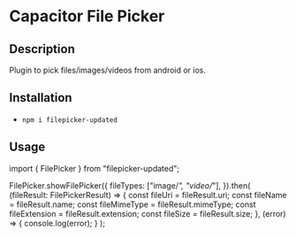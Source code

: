 # Capacitor File Picker

## Description

Plugin to pick files/images/videos from android or ios.

## Installation

- `npm i filepicker-updated`
## Usage

import { FilePicker } from "filepicker-updated"; 

FilePicker.showFilePicker({
  fileTypes: ["image/*", "video/*"],
}).then(
  (fileResult: FilePickerResult) => {
    const fileUri = fileResult.uri;
    const fileName = fileResult.name;
    const fileMimeType = fileResult.mimeType;
    const fileExtension = fileResult.extension;
    const fileSize = fileResult.size;
  },
  (error) => {
    console.log(error);
  }
);
```
